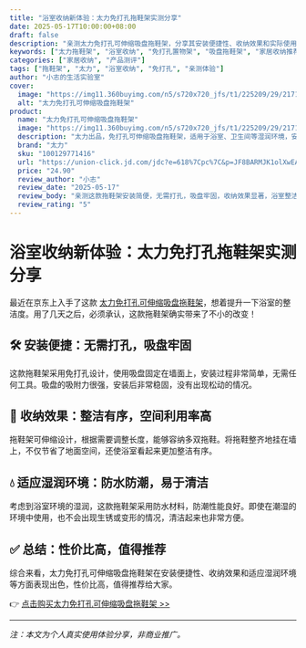 ```yaml
---
title: "浴室收纳新体验：太力免打孔拖鞋架实测分享"
date: 2025-05-17T10:00:00+08:00
draft: false
description: "亲测太力免打孔可伸缩吸盘拖鞋架，分享其安装便捷性、收纳效果和实际使用体验，助你提升浴室整洁度。"
keywords: ["太力拖鞋架", "浴室收纳", "免打孔置物架", "吸盘拖鞋架", "家居收纳推荐"]
categories: ["家居收纳", "产品测评"]
tags: ["拖鞋架", "太力", "浴室收纳", "免打孔", "亲测体验"]
author: "小志的生活实验室"
cover:
  image: "https://img11.360buyimg.com/n5/s720x720_jfs/t1/225209/29/21715/59659/668f9ab1F4947389a/a54647df550fb264.jpg"
  alt: "太力免打孔可伸缩吸盘拖鞋架"
product:
  name: "太力免打孔可伸缩吸盘拖鞋架"
  image: "https://img11.360buyimg.com/n5/s720x720_jfs/t1/225209/29/21715/59659/668f9ab1F4947389a/a54647df550fb264.jpg"
  description: "太力出品，免打孔可伸缩吸盘拖鞋架，适用于浴室、卫生间等湿润环境，安装便捷，收纳高效。"
  brand: "太力"
  sku: "100129771416"
  url: "https://union-click.jd.com/jdc?e=618%7Cpc%7C&p=JF8BARMJK1olXwEAV11UCUIQAV8IGloVXg4EUl5YCEwnRzBQRQQlBENHFRxWFlVPRjtUBABAQlRcCEBdCUoXAGcOHVsQXQEdDRsBVXtcCgwSWCZgAGVUHD4_cCJSZy1PWlxTUQoyVW5eCUkQBWcJGV4VbTYCU24LZksWAm4JGlscWQcyVW5dDk4RBmgNHFIdXg8AZFldAXtMVgEPE1MQWlICA15fW0IUM184GGsSXQ8WUiwcWl8RcV84G2sWbTYAVV9ZAXsn3eGcbFpWIVEGP18hXgtNYBBWQIWbyRd-I1dZDE8GMzlWfi9xNGQKKA04XDh2cTpMXiF8JFtHADBfQA9eZRRDeC9pPWJ-CwIGQDMnBl8IHFgUbQ"
  price: "24.90"
  review_author: "小志"
  review_date: "2025-05-17"
  review_body: "亲测这款拖鞋架安装简便，无需打孔，吸盘牢固，收纳效果显著，浴室整洁度提升明显，性价比高。"
  review_rating: "5"
---
```


# 浴室收纳新体验：太力免打孔拖鞋架实测分享

最近在京东上入手了这款 [太力免打孔可伸缩吸盘拖鞋架](https://union-click.jd.com/jdc?e=618%7Cpc%7C&p=JF8BARMJK1olXwEAV11UCUIQAV8IGloVXg4EUl5YCEwnRzBQRQQlBENHFRxWFlVPRjtUBABAQlRcCEBdCUoXAGcOHVsQXQEdDRsBVXtcCgwSWCZgAGVUHD4_cCJSZy1PWlxTUQoyVW5eCUkQBWcJGV4VbTYCU24LZksWAm4JGlscWQcyVW5dDk4RBmgNHFIdXg8AZFldAXtMVgEPE1MQWlICA15fW0IUM184GGsSXQ8WUiwcWl8RcV84G2sWbTYAVV9ZAXsn3eGcbFpWIVEGP18hXgtNYBBWQIWbyRd-I1dZDE8GMzlWfi9xNGQKKA04XDh2cTpMXiF8JFtHADBfQA9eZRRDeC9pPWJ-CwIGQDMnBl8IHFgUbQ)，想着提升一下浴室的整洁度。用了几天之后，必须承认，这款拖鞋架确实带来了不小的改变！

## 🛠 安装便捷：无需打孔，吸盘牢固

这款拖鞋架采用免打孔设计，使用吸盘固定在墙面上，安装过程非常简单，无需任何工具。吸盘的吸附力很强，安装后非常稳固，没有出现松动的情况。

## 🧼 收纳效果：整洁有序，空间利用率高

拖鞋架可伸缩设计，根据需要调整长度，能够容纳多双拖鞋。将拖鞋整齐地挂在墙上，不仅节省了地面空间，还使浴室看起来更加整洁有序。

## 💧 适应湿润环境：防水防潮，易于清洁

考虑到浴室环境的湿润，这款拖鞋架采用防水材料，防潮性能良好。即使在潮湿的环境中使用，也不会出现生锈或变形的情况，清洁起来也非常方便。

## ✅ 总结：性价比高，值得推荐

综合来看，太力免打孔可伸缩吸盘拖鞋架在安装便捷性、收纳效果和适应湿润环境等方面表现出色，性价比高，值得推荐给大家。

👉 [点击购买太力免打孔可伸缩吸盘拖鞋架 >>](https://union-click.jd.com/jdc?e=618%7Cpc%7C&p=JF8BARMJK1olXwEAV11UCUIQAV8IGloVXg4EUl5YCEwnRzBQRQQlBENHFRxWFlVPRjtUBABAQlRcCEBdCUoXAGcOHVsQXQEdDRsBVXtcCgwSWCZgAGVUHD4_cCJSZy1PWlxTUQoyVW5eCUkQBWcJGV4VbTYCU24LZksWAm4JGlscWQcyVW5dDk4RBmgNHFIdXg8AZFldAXtMVgEPE1MQWlICA15fW0IUM184GGsSXQ8WUiwcWl8RcV84G2sWbTYAVV9ZAXsn3eGcbFpWIVEGP18hXgtNYBBWQIWbyRd-I1dZDE8GMzlWfi9xNGQKKA04XDh2cTpMXiF8JFtHADBfQA9eZRRDeC9pPWJ-CwIGQDMnBl8IHFgUbQ)

---

*注：本文为个人真实使用体验分享，非商业推广。*
